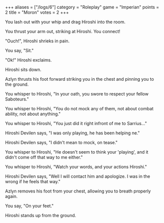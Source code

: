 +++
aliases = ["/logs/6"]
category = "Roleplay"
game = "Imperian"
points = 2
title = "Moron"
votes = 2
+++

You lash out with your whip and drag Hiroshi into the room.

You thrust your arm out, striking at Hiroshi.
You connect!

"Ouch!", Hiroshi shrieks in pain.

You say, "Sit."

"Ok!" Hiroshi exclaims.

Hiroshi sits down.

Azlyn thrusts his foot forward striking you in the chest and pinning you to the ground.

You whisper to Hiroshi, "In your oath, you swore to respect your fellow Saboteurs."

You whisper to Hiroshi, "You do not mock any of them, not about combat ability,
not about anything."

You whisper to Hiroshi, "You just did it right infront of me to Sarrius..."

Hiroshi Devilen says, "I was only playing, he has been helping ne."

Hiroshi Devilen says, "I didn't mean to mock, on tease."

You whisper to Hiroshi, "He doesn't seem to think your 'playing', and it didn't
come off that way to me either."

You whisper to Hiroshi, "Watch your words, and your actions Hiroshi."

Hiroshi Devilen says, "Well I will contact him and apologize. I was in the
wrong if he feels that way."

Azlyn removes his foot from your chest, allowing you to breath properly again.

You say, "On your feet."

Hiroshi stands up from the ground.